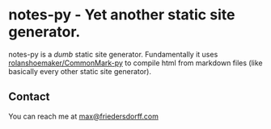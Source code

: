 # notes-py - Yet another static site generator.

notes-py is a _dumb_ static site generator.  Fundamentally it uses [rolanshoemaker/CommonMark-py](https://github.com/rolandshoemaker/CommonMark-py) to compile html from markdown files (like basically every other static site generator).

## Contact
You can reach me at max@friedersdorff.com
